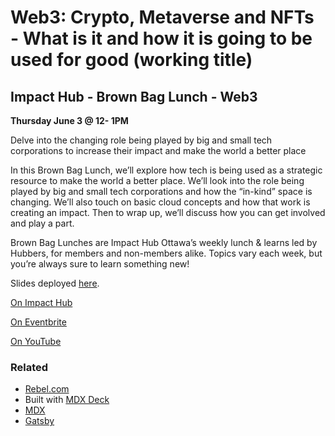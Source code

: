 # Web3: Crypto, Metaverse and NFTs - What is it and how it is going to be used for good (working title)  

## Impact Hub - Brown Bag Lunch - Web3

**Thursday June 3 @ 12- 1PM**

Delve into the changing role being played by big and small tech corporations to increase their impact and make the world a better place

In this Brown Bag Lunch, we’ll explore how tech is being used as a strategic resource to make the world a better place. We’ll look into the role being played by big and small tech corporations and how the “in-kind” space is changing. We’ll also touch on basic cloud concepts and how that work is creating an impact. Then to wrap up, we’ll discuss how you can get involved and play a part.

Brown Bag Lunches are Impact Hub Ottawa’s weekly lunch & learns led by Hubbers, for members and non-members alike. Topics vary each week, but you’re always sure to learn something new!

Slides deployed [here](http://impact-hub-bbl-web3-intro.s3-website.ca-central-1.amazonaws.com/).

[On Impact Hub](https://ottawa.impacthub.net/event/)

[On Eventbrite](https://www.eventbrite.com/e/)

[On YouTube]()

### Related

- [Rebel.com](https://www.rebel.com)
- Built with [MDX Deck](https://github.com/jxnblk/mdx-deck)
- [MDX](https://mdxjs.com/)
- [Gatsby](https://gatsbyjs.org)
